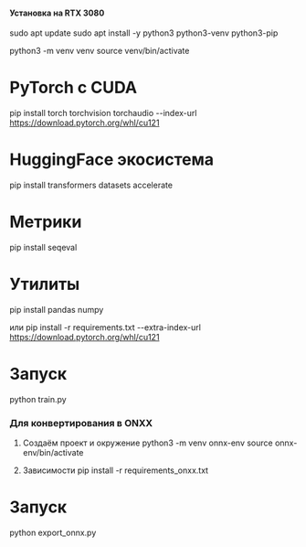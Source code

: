 #### Установка на RTX 3080
sudo apt update
sudo apt install -y python3 python3-venv python3-pip
 
python3 -m venv venv
source venv/bin/activate
 
# PyTorch с CUDA 
pip install torch torchvision torchaudio --index-url https://download.pytorch.org/whl/cu121

# HuggingFace экосистема
pip install transformers datasets accelerate
  
# Метрики
pip install seqeval

# Утилиты
pip install pandas numpy
 
или
pip install -r requirements.txt --extra-index-url https://download.pytorch.org/whl/cu121
 
# Запуск
python train.py


### Для конвертирования в ONXX
1. Создаём проект и окружение
   python3 -m venv onnx-env
   source onnx-env/bin/activate

2. Зависимости
   pip install -r requirements_onxx.txt


# Запуск
python export_onnx.py 